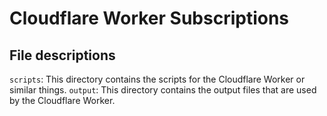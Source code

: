 # Cloudflare Worker Subscriptions

## File descriptions

`scripts`: This directory contains the scripts for the Cloudflare Worker or similar things.
`output`: This directory contains the output files that are used by the Cloudflare Worker.

